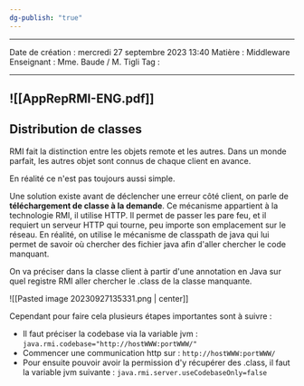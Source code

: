 ```yaml
---
dg-publish: "true"
---
```

 ---

 Date de création : mercredi 27 septembre 2023 13:40
 Matière : Middleware
 Enseignant : Mme. Baude / M. Tigli
 Tag :

---
 ![[AppRepRMI-ENG.pdf]]
---

## Distribution de classes

RMI fait la distinction entre les objets remote et les autres.
Dans un monde parfait, les autres objet sont connus de chaque client en avance.

En réalité ce n'est pas toujours aussi simple.

Une solution existe avant de déclencher une erreur côté client, on parle de **téléchargement de classe à la demande**.
Ce mécanisme appartient à la technologie RMI, il utilise HTTP. Il permet de passer les pare feu, et il requiert un serveur HTTP qui tourne, peu importe son emplacement sur le réseau.
En réalité, on utilise le mécanisme de classpath de java qui lui permet de savoir où chercher des fichier java afin d'aller chercher le code manquant.

On va préciser dans la classe client à partir d'une annotation en Java sur quel registre RMI aller chercher le .class de la classe manquante.

![[Pasted image 20230927135331.png | center]]

Cependant pour faire cela plusieurs étapes importantes sont à suivre :
- Il faut préciser la codebase via la variable jvm : `java.rmi.codebase="http://hostWWW:portWWW/"`
- Commencer une communication http sur : `http://hostWWW:portWWW/`
- Pour ensuite pouvoir avoir la permission d'y récupérer des .class, il faut la variable jvm suivante :
  `java.rmi.server.useCodebaseOnly=false`